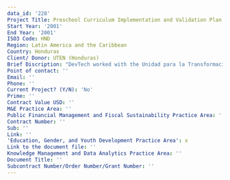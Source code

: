 ```yaml
---
data_id: '228'
Project Title: Preschool Curriculum Implementation and Validation Plan
Start Year: '2001'
End Year: '2001'
ISO3 Code: HND
Region: Latin America and the Caribbean
Country: Honduras
Client/ Donor: UTEN (Honduras)
Brief Discription: "DevTech worked with the Unidad para la Transformación de la Educación Nacional (UTEN) Preschool Curriculum Committee to provide technical assistance for the completion of \_a preschool curriculum implementation plan to prepare a model plan for Honduras, based on successful experiences in other Latin American countries."
Point of contact: ''
Email: ''
Phone: ''
Current Project? (Y/N): 'No'
Prime: ''
Contract Value USD: ''
M&E Practice Area: ''
Public Financial Management and Fiscal Sustainability Practice Area: ''
Contract Number: ''
Sub: ''
Link: ''
'Education, Gender, and Youth Development Practice Area': x
Link to the document file: ''
Knowledge Management and Data Analytics Practice Area: ''
Document Title: ''
Subcontract Number/Order Number/Grant Number: ''
---
```

